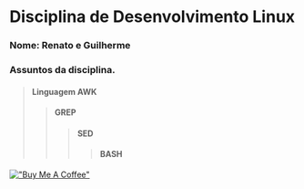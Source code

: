 # Disciplina de Desenvolvimento Linux

### Nome: Renato e Guilherme

### Assuntos da disciplina.
>#### Linguagem AWK
>>#### GREP
>>>#### SED
>>>>#### BASH


[!["Buy Me A Coffee"](https://www.buymeacoffee.com/assets/img/custom_images/orange_img.png)](https://www.buymeacoffee.com/ZampiereMaciente)
